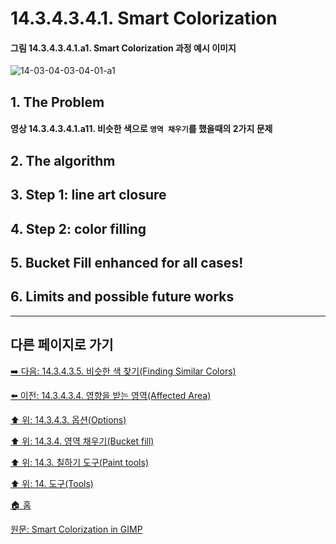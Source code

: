 # 14.3.4.3.4.1. Smart Colorization

<a id="14-03-04-03-04-01-a1"></a>

#### 그림 14.3.4.3.4.1.a1. Smart Colorization 과정 예시 이미지
![14-03-04-03-04-01-a1](https://github.com/wonder13662/gimp/assets/15767104/48d385e3-a72a-4db4-b8e3-f47e03bca1d2)

## 1. The Problem

<a id="14-03-04-03-04-01-a11"></a>

#### 영상 14.3.4.3.4.1.a11. 비슷한 색으로 `영역 채우기`를 했을때의 2가지 문제

## 2. The algorithm

## 3. Step 1: line art closure

## 4. Step 2: color filling

## 5. Bucket Fill enhanced for all cases!

## 6. Limits and possible future works

[comment]: <> (TODO 글 작성자로부터 저작권 허락을 받아야함)

***

## 다른 페이지로 가기

[➡️ 다음: 14.3.4.3.5. 비슷한 색 찾기(Finding Similar Colors)](./14-03-04-03-05-finding_similar_colors.md)

[⬅️ 이전: 14.3.4.3.4. 영향을 받는 영역(Affected Area)](./14-03-04-03-04-00-affected_area.md)

[⬆️ 위: 14.3.4.3. 옵션(Options)](./14-03-04-03-00-options.md)

[⬆️ 위: 14.3.4. 영역 채우기(Bucket fill)](./14-03-04-00-bucket-fill.md)

[⬆️ 위: 14.3. 칠하기 도구(Paint tools)](./14-03-00-paint-tools.md)

[⬆️ 위: 14. 도구(Tools)](./14-00-tools.md)

[🏠 홈](./00-home.md)

[원문: Smart Colorization in GIMP](https://girinstud.io/news/2019/02/smart-colorization-in-gimp/)
